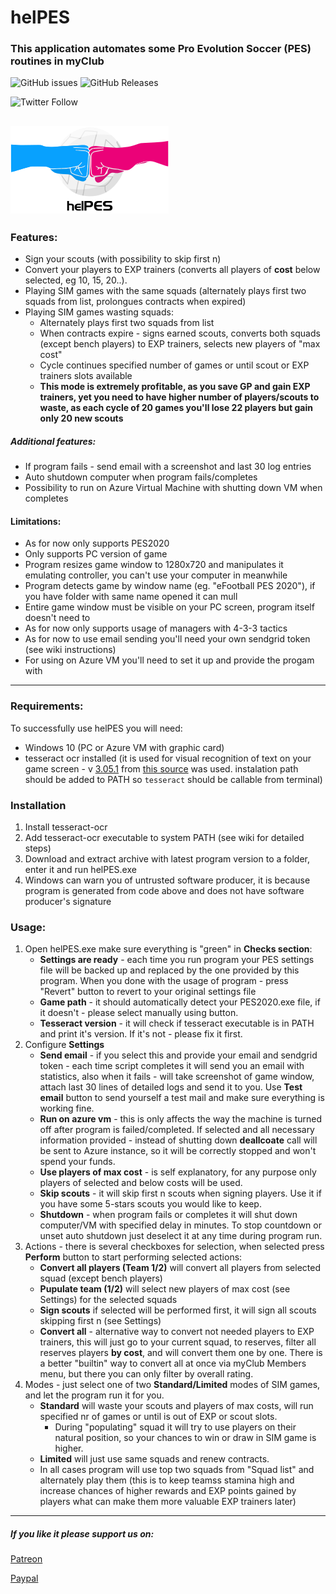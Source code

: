 # helPES

### This application automates some Pro Evolution Soccer (PES) routines in myClub
![GitHub issues](https://img.shields.io/github/issues-raw/MytkoEnko/helPES?style=flat-square)
![GitHub Releases](https://img.shields.io/github/downloads/MytkoEnko/helPES/latest/total)

![Twitter Follow](https://img.shields.io/twitter/follow/helPESSS?label=Twitter&style=flat-square)


![helPES logo](src/logo.png "Anna Berkowska's helPES logo")
-----
### Features:
- Sign your scouts (with possibility to skip first n)
- Convert your players to EXP trainers (converts all players of **cost** below selected, eg 10, 15, 20..).
- Playing SIM games with the same squads (alternately plays first two squads from list, prolongues contracts when expired)
- Playing SIM games wasting squads:
    - Alternately plays first two squads from list
    - When contracts expire - signs earned scouts, converts both squads (except bench players) to EXP trainers, selects new players of "max cost"
    - Cycle continues specified number of games or until scout or EXP trainers slots available
    - **This mode is extremely profitable, as you save GP and gain EXP trainers, yet you need to have higher number of players/scouts to waste, as each cycle of 20 games you'll lose 22 players but gain only 20 new scouts**
##### Additional features:
- If program fails - send email with a screenshot and last 30 log entries
- Auto shutdown computer when program fails/completes
- Possibility to run on Azure Virtual Machine with shutting down VM when completes
#### Limitations:
- As for now only supports PES2020
- Only supports PC version of game
- Program resizes game window to 1280x720 and manipulates it emulating controller, you can't use your computer in meanwhile
- Program detects game by window name (eg. "eFootball PES 2020"), if you have folder with same name opened it can mull
- Entire game window must be visible on your PC screen, program itself doesn't need to
- As for now only supports usage of managers with 4-3-3 tactics
- As for now to use email sending you'll need your own sendgrid token (see wiki instructions)
- For using on Azure VM you'll need to set it up and provide the progam with 
-----

### Requirements:
To successfully use helPES you will need:
- Windows 10 (PC or Azure VM with graphic card)
- tesseract ocr installed (it is used for visual recognition of text on your game screen - v [3.05.1](https://digi.bib.uni-mannheim.de/tesseract/tesseract-ocr-setup-3.05.01.exe) from [this source](https://digi.bib.uni-mannheim.de/tesseract/) was used. instalation path should be added to PATH so `tesseract` should be callable from terminal)

### Installation
1. Install tesseract-ocr
2. Add tesseract-ocr executable to system PATH (see wiki for detailed steps)
3. Download and extract archive with latest program version to a folder, enter it and run helPES.exe 
4. Windows can warn you of untrusted software producer, it is because program is generated from code above and does not have software producer's signature
### Usage:
1. Open helPES.exe make sure everything is "green" in **Checks section**:
    - **Settings are ready** - each time you run program your PES settings file will be backed up and replaced by the one provided by this program. When you done with the usage of program - press "Revert" button to revert to your original settings file
    - **Game path** - it should automatically detect your PES2020.exe file, if it doesn't - please select manually using button.
    - **Tesseract version** - it will check if tesseract executable is in PATH and print it's version. If it's not - please fix it first.
2. Configure **Settings**
    - **Send email** - if you select this and provide your email and sendgrid token - each time script completes it will send you an email with statistics, also when it fails - will take screenshot of game window, attach last 30 lines of detailed logs and send it to you. Use **Test email** button to send yourself a test mail and make sure everything is working fine.
    - **Run on azure vm** - this is only affects the way the machine is turned off after program is failed/completed. If selected and all necessary information provided - instead of shutting down **deallcoate** call will be sent to Azure instance, so it will be correctly stopped and won't spend your funds.
    - **Use players of max cost** - is self explanatory, for any purpose only players of selected and below costs will be used.
    - **Skip scouts** - it will skip first n scouts when signing players. Use it if you have some 5-stars scouts you would like to keep.
    - **Shutdown** - when program fails or completes it will shut down computer/VM with specified delay in minutes. To stop countdown or unset auto shutdown just deselect it at any time during program run.
3. Actions - there is several checkboxes for selection, when selected press **Perform** button to start performing selected actions:
    - **Convert all players (Team 1/2)** will convert all players from selected squad (except bench players)
    - **Pupulate team (1/2)** will select new players of max cost (see Settings) for the selected squads
    - **Sign scouts** if selected will be performed first, it will sign all scouts skipping first n (see Settings)
    - **Convert all** - alternative way to convert not needed players to EXP trainers, this will just go to your current squad, to reserves, filter all reserves players **by cost**, and will convert them one by one. There is a better "builtin" way to convert all at once via myClub Members menu, but there you can only filter by overall rating.
4. Modes - just select one of two **Standard/Limited** modes of SIM games, and let the program run it for you.
    - **Standard** will waste your scouts and players of max costs, will run specified nr of games or until is out of EXP or scout slots.
        - During "populating" squad it will try to use players on their natural position, so your chances to win or draw in SIM game is higher.
    - **Limited** will just use same squads and renew contracts.
    - In all cases program will use top two squads from "Squad list" and alternately play them (this is to keep teamss stamina high and increase chances of higher rewards and EXP points gained by players what can make them more valuable EXP trainers later)
    
------------

##### If you like it please support us on:
[Patreon](https://www.patreon.com/helPES)

[Paypal](https://www.paypal.com/cgi-bin/webscr?cmd=_s-xclick&hosted_button_id=7DH8PG4ERBPJS&source=url) 
